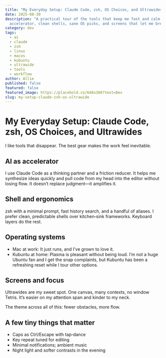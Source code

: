 ```yaml
---
title: "My Everyday Setup: Claude Code, zsh, OS Choices, and Ultrawides"
date: 2025-08-30
description: "A practical tour of the tools that keep me fast and calm: AI as
  accelerator, clean shells, sane OS picks, and screens that let me breathe."
category: dev
tags:
  - ai
  - claude
  - zsh
  - linux
  - macos
  - kubuntu
  - ultrawide
  - tools
  - workflow
author: Allie
published: false
featured: false
featured_image: https://placehold.co/640x360?text=Dev
slug: my-setup-claude-zsh-os-ultrawide
---
```


# My Everyday Setup: Claude Code, zsh, OS Choices, and Ultrawides

I like tools that disappear. The best gear makes the work feel inevitable.

## AI as accelerator

I use Claude Code as a thinking partner and a friction reducer. It helps me synthesize ideas quickly and pull code from my head into the editor without losing flow. It doesn’t replace judgment—it amplifies it.

## Shell and ergonomics

zsh with a minimal prompt, fast history search, and a handful of aliases. I prefer clean, predictable shells over kitchen‑sink frameworks. Keyboard layers do the rest.

## Operating systems

- Mac at work: It just runs, and I’ve grown to love it.
- Kubuntu at home: Plasma is pleasant without being loud. I’m not a huge Ubuntu fan and I get the snap complaints, but Kubuntu has been a refreshing reset while I tour other options.

## Screens and focus

Ultrawides are my sweet spot. One canvas, many contexts, no window Tetris. It’s easier on my attention span and kinder to my neck.

The theme across all of this: fewer obstacles, more flow.

## A few tiny things that matter

- Caps as Ctrl/Escape with tap‑dance
- Key repeat tuned for editing
- Minimal notifications; ambient music
- Night light and softer contrasts in the evening
